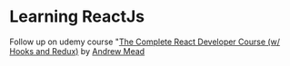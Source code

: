 # Learning ReactJs

Follow up on udemy course "[The Complete React Developer Course (w/ Hooks and Redux)](https://www.udemy.com/course/react-2nd-edition/) by [Andrew Mead](https://mead.io/)
